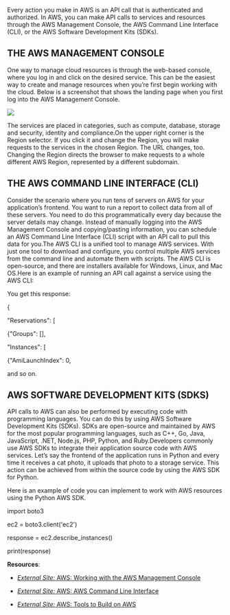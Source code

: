 Every action you make in AWS is an API call that is authenticated and authorized. In AWS, you can make API calls to services and resources through the AWS Management Console, the AWS Command Line Interface (CLI), or the AWS Software Development Kits (SDKs).

## THE AWS MANAGEMENT CONSOLE

One way to manage cloud resources is through the web-based console, where you log in and click on the desired service. This can be the easiest way to create and manage resources when you’re first begin working with the cloud. Below is a screenshot that shows the landing page when you first log into the AWS Management Console.

![](https://d3c33hcgiwev3.cloudfront.net/imageAssetProxy.v1/S4xvsEx3QBqCicSWXiNgvA_22b30e23dba54bcab3a43bf96211cff1_AWS_console_landing_page_blurred.png?expiry=1752796800000&hmac=teS3sx80lS54-gDVhnAGVR05urqes-jC6GEu8R5tHtg)

The services are placed in categories, such as compute, database, storage and security, identity and compliance.On the upper right corner is the Region selector. If you click it and change the Region, you will make requests to the services in the chosen Region. The URL changes, too. Changing the Region directs the browser to make requests to a whole different AWS Region, represented by a different subdomain.

## THE AWS COMMAND LINE INTERFACE (CLI)

Consider the scenario where you run tens of servers on AWS for your application’s frontend. You want to run a report to collect data from all of these servers. You need to do this programmatically every day because the server details may change. Instead of manually logging into the AWS Management Console and copying/pasting information, you can schedule an AWS Command Line Interface (CLI) script with an API call to pull this data for you.The AWS CLI is a unified tool to manage AWS services. With just one tool to download and configure, you control multiple AWS services from the command line and automate them with scripts. The AWS CLI is open-source, and there are installers available for Windows, Linux, and Mac OS.Here is an example of running an API call against a service using the AWS CLI: 

You get this response:

{

"Reservations": [

{"Groups": [],

"Instances": [

{"AmiLaunchIndex": 0,

and so on.

## AWS SOFTWARE DEVELOPMENT KITS (SDKS)

API calls to AWS can also be performed by executing code with programming languages. You can do this by using AWS Software Development Kits (SDKs). SDKs are open-source and maintained by AWS for the most popular programming languages, such as C++, Go, Java, JavaScript, .NET, Node.js, PHP, Python, and Ruby.Developers commonly use AWS SDKs to integrate their application source code with AWS services. Let’s say the frontend of the application runs in Python and every time it receives a cat photo, it uploads that photo to a storage service. This action can be achieved from within the source code by using the AWS SDK for Python.

Here is an example of code you can implement to work with AWS resources using the Python AWS SDK.

import boto3

ec2 = boto3.client('ec2')

response = ec2.describe_instances()

print(response)

**Resources**:

- [_External Site:_ AWS: Working with the AWS Management Console](https://docs.aws.amazon.com/awsconsolehelpdocs/latest/gsg/getting-started.html)
    

- [_External Site:_ AWS: AWS Command Line Interface](https://aws.amazon.com/cli/)
    

- [_External Site:_ AWS: Tools to Build on AWS](https://aws.amazon.com/tools/)